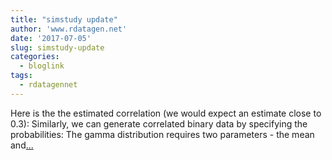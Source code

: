 ```yaml
---
title: "simstudy update"
author: 'www.rdatagen.net'
date: '2017-07-05'
slug: simstudy-update
categories:
  - bloglink
tags:
  - rdatagennet
---
```


Here is the the estimated correlation (we would expect an estimate close to 0.3): Similarly, we can generate correlated binary data by specifying the probabilities: The gamma distribution requires two parameters - the mean and[... <i class="fas fa-external-link-alt"></i>](https://www.rdatagen.net/post/simstudy-update-two-functions-for-correlation/)

